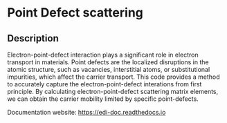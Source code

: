 # Point Defect scattering

## Description
Electron-point-defect interaction plays a significant role in electron transport in materials. Point defects are the localized disruptions in the atomic structure, such as vacancies, interstitial atoms, or substitutional impurities, which affect the carrier transport. This code provides a method to accurately capture the electron-point-defect interations from first principle. By calculating electron-point-defect scattering matrix elements, we can obtain the carrier mobility limited by specific point-defects.

Documentation website: https://edi-doc.readthedocs.io